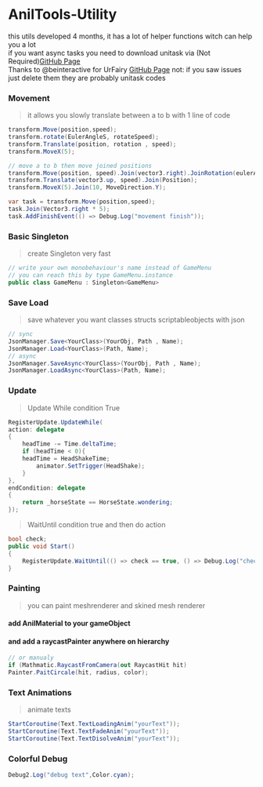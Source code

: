 # AnilTools-Utility                                                                                     
this utils developed 4 months, it has a lot of helper functions witch can help you a lot                                  
if you want async tasks you need to download unitask via (Not Required)[GitHub Page](https://github.com/Cysharp/UniTask#install-via-git-url)                    
Thanks to @beinteractive for UrFairy [GitHub Page](https://github.com/beinteractive/UrFairy) not: if you saw issues just delete them they are probably unitask codes           

### Movement
> it allows you slowly translate between a to b with 1 line of code
```C#
transform.Move(position,speed);
transform.rotate(EulerAngleS, rotateSpeed);
transform.Translate(position, rotation , speed);
transform.MoveX(5);

// move a to b then move joined positions
transform.Move(position, speed).Join(vector3.right).JoinRotation(eulerAngle);
transform.Translate(vector3.up, speed).Join(Position);
transform.MoveX(5).Join(10, MoveDirection.Y);

var task = transform.Move(position,speed);
task.Join(Vector3.right * 5);
task.AddFinishEvent(() => Debug.Log("movement finish"));
```
### Basic Singleton
> create Singleton very fast
```C#
// write your own monobehaviour's name instead of GameMenu
// you can reach this by type GameMenu.instance
public class GameMenu : Singleton<GameMenu>
```
### Save Load
> save whatever you want classes structs scriptableobjects with json
```C#
// sync
JsonManager.Save<YourClass>(YourObj, Path , Name);
JsonManager.Load<YourClass>(Path, Name);
// async
JsonManager.SaveAsync<YourClass>(YourObj, Path , Name);
JsonManager.LoadAsync<YourClass>(Path, Name);
```
### Update
> Update While condition True
```C#
RegisterUpdate.UpdateWhile(
action: delegate
{
    headTime -= Time.deltaTime;
    if (headTime < 0){
	headTime = HeadShakeTime;
        animator.SetTrigger(HeadShake);
    }
},
endCondition: delegate
{
    return _horseState == HorseState.wondering;
});
```
> WaitUntil condition true and then do action
```C#
bool check;
public void Start()
{
    RegisterUpdate.WaitUntil(() => check == true, () => Debug.Log("checked"));
}
```
### Painting
> you can paint meshrenderer and skined mesh renderer
#### add AnilMaterial to your gameObject
#### and add a raycastPainter anywhere on hierarchy 
```C#
// or manualy
if (Mathmatic.RaycastFromCamera(out RaycastHit hit)
Painter.PaitCircale(hit, radius, color);
```
### Text Animations
> animate texts
```C#
StartCoroutine(Text.TextLoadingAnim("yourText"));
StartCoroutine(Text.TextFadeAnim("yourText"));
StartCoroutine(Text.TextDisolveAnim("yourText"));
```
### Colorful Debug

```C#
Debug2.Log("debug text",Color.cyan);
```


